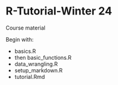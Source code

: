 # R-Tutorial-Winter 24
Course material

Begin with:

- basics.R
- then basic_functions.R
- data_wrangling.R
- setup_markdown.R
- tutorial.Rmd
